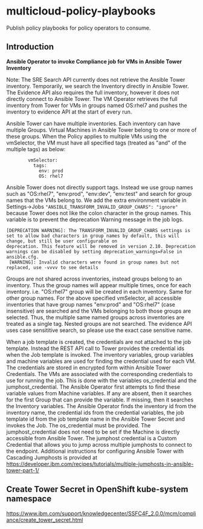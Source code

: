 # multicloud-policy-playbooks
Publish policy playbooks for policy operators to consume.

## Introduction
**Ansible Operator to invoke Compliance job for VMs in Ansible Tower Inventory**

Note: The SRE Search API currently does not retrieve the Ansible Tower inventory. Temporarily, we search the Inventory directly in Ansible Tower. The Evidence API also requires the full inventory, however it does not directly connect to Ansible Tower. The VM Operator retrieves the full inventory from Tower for VMs in groups named OS:rhel7 and pushes the inventory to evidence API at the start of every run.

Ansible Tower can have multiple inventories. Each inventory can have multiple Groups. Virtual Machines in Ansible Tower belong to one or more of these groups. When the Policy applies to multiple VMs using the vmSelector, the VM must have all specified tags (treated as "and" of the multiple tags) as below:
```
        vmSelector:
          tags:
            env: prod
            OS: rhel7
```
Ansible Tower does not directly support tags. Instead we use group names such as "OS:rhel7", "env:prod", "env:dev", "env:test" and search for group names that the VMs belong to. We add the extra environment variable in Settings->Jobs ```"ANSIBLE_TRANSFORM_INVALID_GROUP_CHARS": "ignore"``` because Tower does not like the colon character in the group names. This variable is to prevent the deprecation Warning message in the job logs.
```
[DEPRECATION WARNING]: The TRANSFORM_INVALID_GROUP_CHARS settings is set to allow bad characters in group names by default, this will change, but still be user configurable on
deprecation. This feature will be removed in version 2.10. Deprecation warnings can be disabled by setting deprecation_warnings=False in ansible.cfg.
 [WARNING]: Invalid characters were found in group names but not replaced, use -vvvv to see details
```

Groups are not shared across inventories, instead groups belong to an inventory. Thus the group names will appear multiple times, once for each inventory. i.e. "OS:rhel7" group will be created in each inventory. Same for other group names.
For the above specified vmSelector, all accessible inventories that have group names "env:prod" and "OS:rhel7" (case insensitive) are searched and the VMs belonging to both those groups are selected. Thus, the multiple same named groups across inventories are treated as a single tag. Nested groups are not searched.
The evidence API uses case sensititive search, so please use the exact case sensitive name.

When a job template is created, the credentials are not attached to the job template. Instead the REST API call to Tower provides the credential ids when the Job template is invoked. The inventory variables, group variables and machine variables are used for finding the credential used for each VM. The credentials are stored in encrypted form within Ansible Tower Credentials. The VMs are associated with the corresponding credentials to use for running the job. This is done with the variables os_credential and the jumphost_credential. The Ansible Operator first attempts to find these variable values from Machine variables. If any are absent, then it searches for the first Group that can provide the variable. If missing, then it searches the Inventory variables. The Ansible Operator finds the inventory id from the inventory name, the credential ids from the credential variables, the job template id from the job template name in the Ansible Tower Secret and invokes the Job. The os_credential must be provided. The jumphost_credential does not need to be set if the Machine is directly accessible from Ansible Tower. The jumphost credential is a Custom Credential that allows you to jump across multiple jumphosts to connect to the endpoint. Additional instructions for configuring Ansible Tower with Cascading Jumphosts is provided at https://developer.ibm.com/recipes/tutorials/multiple-jumphosts-in-ansible-tower-part-1/

## Create Tower Secret in OpenShift kube-system namespace
https://www.ibm.com/support/knowledgecenter/SSFC4F_2.0.0/mcm/compliance/create_tower_secret.html
